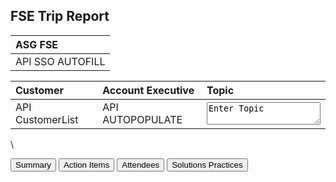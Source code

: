## FSE Trip Report

| ASG FSE            |
| :---------         |                    
| API SSO AUTOFILL   |

| Customer           | Account Executive    | Topic                            |
| :---------         | :------------------  | :----                            |
| API CustomerList   | API AUTOPOPULATE     | <textarea>Enter Topic</textarea> |
\
  <form>
    <button name="button">Summary</button>
    <button name="button">Action Items</button>
    <button name="button">Attendees</button>
    <button name="button">Solutions Practices</button>
  </form>
